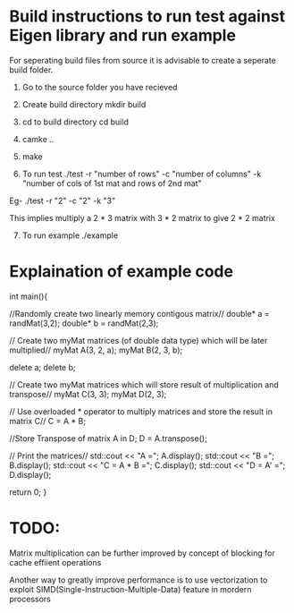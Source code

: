 # Build instructions to run test against Eigen library and run example 
For seperating build files from source it is advisable to create a seperate build folder.

1) Go to the source folder you have recieved

2) Create build directory
    mkdir build

3) cd to build directory
    cd build

4) camke ..

5) make

6) To run test
    ./test -r "number of rows" -c "number of columns" -k "number of cols of 1st mat and rows of 2nd mat"

Eg- ./test -r "2" -c "2" -k "3"

This implies multiply a 2 * 3 matrix with 3 * 2 matrix to give 2 * 2 matrix

7) To run example
    ./example

# Explaination of example code

int main(){

  //Randomly create two linearly memory contigous matrix// 
  double* a = randMat(3,2);
  double* b = randMat(2,3);
  
  // Create two myMat matrices (of double data type) which will be later multiplied//
  myMat<double> A(3, 2, a);
  myMat<double> B(2, 3, b);

  delete a;
  delete b;

  // Create two myMat matrices which will store result of multiplication and transpose//
  myMat<double> C(3, 3);
  myMat<double> D(2, 3);

  // Use overloaded * operator to multiply matrices and store the result in matrix C//
  C = A * B;

  //Store Transpose of matrix A in D;
  D = A.transpose();

  // Print the matrices//
  std::cout << "A =";
  A.display();
  std::cout << "B =";
  B.display();
  std::cout << "C = A * B =";
  C.display();
  std::cout << "D = A' =";
  D.display();

  return 0;
}


# TODO:

Matrix multiplication can be further improved by concept of blocking for cache effiient operations

Another way to greatly improve performance is to use vectorization to exploit SIMD(Single-Instruction-Multiple-Data) feature in mordern processors

